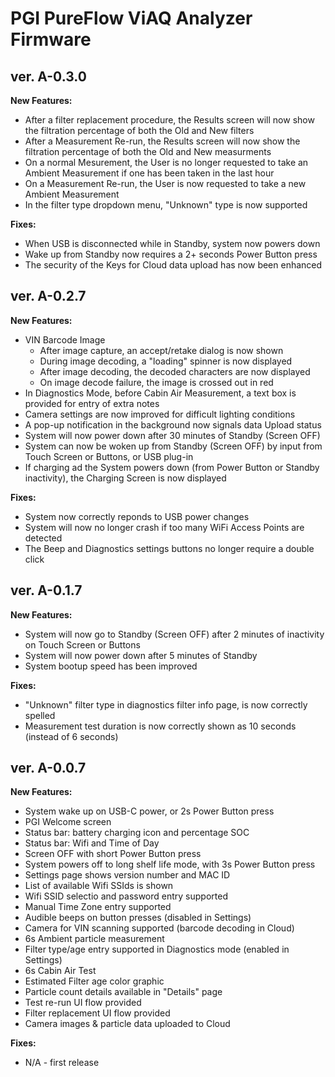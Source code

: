 # PGI PureFlow ViAQ Analyzer Firmware

## ver. A-0.3.0

**New Features:**
* After a filter replacement procedure, the Results screen will now show the filtration percentage of both the Old and New filters
* After a Measurement Re-run, the Results screen will now show the filtration percentage of both the Old and New measurments
* On a normal Mesurement, the User is no longer requested to take an Ambient Measurement if one has been taken in the last hour
* On a Measurement Re-run, the User is now requested to take a new Ambient Measurement 
* In the filter type dropdown menu, "Unknown" type is now supported

**Fixes:**
* When USB is disconnected while in Standby, system now powers down
* Wake up from Standby now requires a 2+ seconds Power Button press
* The security of the Keys for Cloud data upload has now been enhanced 


## ver. A-0.2.7

**New Features:**
* VIN Barcode Image
  * After image capture, an accept/retake dialog is now shown 
  * During image decoding, a "loading" spinner is now displayed
  * After image decoding, the decoded characters are now displayed
  * On image decode failure, the image is crossed out in red
* In Diagnostics Mode, before Cabin Air Measurement, a text box is provided for entry of extra notes
* Camera settings are now improved for difficult lighting conditions
* A pop-up notification in the background now signals data Upload status
* System will now power down after 30 minutes of Standby (Screen OFF) 
* System can now be woken up from Standby (Screen OFF) by input from Touch Screen or Buttons, or USB plug-in
* If charging ad the System powers down (from Power Button or Standby inactivity), the Charging Screen is now displayed 

**Fixes:**
* System now correctly reponds to USB power changes
* System will now no longer crash if too many WiFi Access Points are detected
* The Beep and Diagnostics settings buttons no longer require a double click


## ver. A-0.1.7

**New Features:**
* System will now go to Standby (Screen OFF) after 2 minutes of inactivity on Touch Screen or Buttons 
* System will now power down after 5 minutes of Standby
* System bootup speed has been improved

**Fixes:**
* "Unknown" filter type in diagnostics filter info page, is now correctly spelled
* Measurement test duration is now correctly shown as 10 seconds (instead of 6 seconds)


## ver. A-0.0.7

**New Features:**
* System wake up on USB-C power, or 2s Power Button press
* PGI Welcome screen
* Status bar: battery charging icon and percentage SOC
* Status bar: Wifi and Time of Day
* Screen OFF with short Power Button press
* System powers off to long shelf life mode, with 3s Power Button press
* Settings page shows version number and MAC ID
* List of available Wifi SSIds is shown
* Wifi SSID selectio and password entry supported
* Manual Time Zone entry supported
* Audible beeps on button presses (disabled in Settings)
* Camera for VIN scanning supported (barcode decoding in Cloud)
* 6s Ambient particle measurement
* Filter type/age entry supported in Diagnostics mode (enabled in Settings)
* 6s Cabin Air Test
* Estimated Filter age color graphic
* Particle count details available in "Details" page
* Test re-run UI flow provided
* Filter replacement UI flow provided  
* Camera images & particle data uploaded to Cloud

**Fixes:**
* N/A - first release